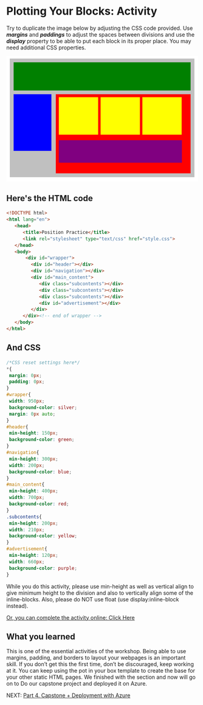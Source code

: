 # Plotting Your Blocks: Activity

Try to duplicate the image below by adjusting the CSS code provided. Use **_margins_** and **_paddings_** to adjust the spaces between divisions and use the **_display_** property to be able to put each block in its proper place. You may need additional CSS properties.

![Blocks Diagram](../images/position-blocks.png)

## Here's the HTML code

```html
<!DOCTYPE html>
<html lang="en">
   <head>
      <title>Position Practice</title>
      <link rel="stylesheet" type="text/css" href="style.css">
   </head>
   <body>
       <div id="wrapper">
         <div id="header"></div>
         <div id="navigation"></div>
         <div id="main_content">
            <div class="subcontents"></div>
            <div class="subcontents"></div>
            <div class="subcontents"></div>
            <div id="advertisement"></div>
         </div>
      </div><!-- end of wrapper -->
   </body>
</html>
```

## And CSS

```css
/*CSS reset settings here*/
*{
 margin: 0px;
 padding: 0px;
}
#wrapper{
 width: 950px;
 background-color: silver;
 margin: 0px auto;
}
#header{
 min-height: 150px;
 background-color: green;
}
#navigation{
 min-height: 300px;
 width: 200px;
 background-color: blue;
}
#main_content{
 min-height: 400px;
 width: 700px;
 background-color: red;
}
.subcontents{
 min-height: 200px;
 width: 210px;
 background-color: yellow;
}
#advertisement{
 min-height: 120px;
 width: 660px;
 background-color: purple;
}
```

While you do this activity, please use min-height as well as vertical align to give minimum height to the division and also to vertically align some of the inline-blocks. Also, please do NOT use float (use display:inline-block instead).

[Or, you can complete the activity online: Click Here](https://codepen.io/dannyooooo/pen/100311ce217467fbcf13862a5090012b)

## What you learned

This is one of the essential activities of the workshop. Being able to use margins, padding, and borders to layout your webpages is an important skill. If you don’t get this the first time, don’t be discouraged, keep working at it. You can keep using the pot in your box template to create the base for your other static HTML pages. We finished with the section and now will go on to Do our capstone project and deployed it on Azure.

 NEXT: [Part 4. Capstone + Deployment with Azure](../4_Capstone_Deployment)
